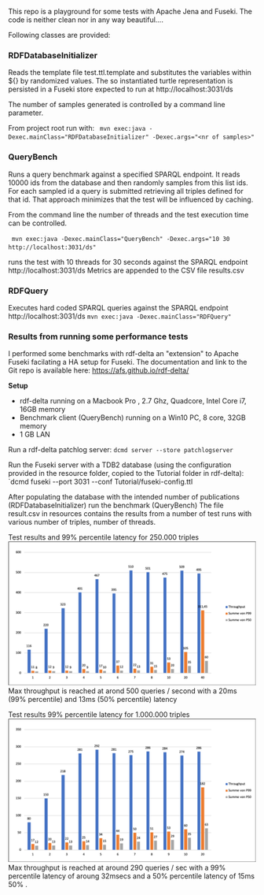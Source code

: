 This repo is a playground for some tests with Apache Jena and Fuseki.
The code is neither clean nor in any way beautiful....

Following classes are provided:

### RDFDatabaseInitializer

Reads the template file test.ttl.template and substitutes the variables within ${} by randomized values.
The so instantiated turtle representation is persisted in a Fuseki store expected to run at http://localhost:3031/ds

The number of samples generated is controlled by a command line parameter.

From project root run with: 
` mvn exec:java -Dexec.mainClass="RDFDatabaseInitializer" -Dexec.args="<nr of samples>"` 

### QueryBench
Runs a query benchmark against a specified SPARQL endpoint.
It reads 10000 ids from the database and then randomly samples from this list ids. For each sampled id a query is submitted retrieving all triples defined for that id.
That approach minimizes that the test will be influenced by caching.

From the command line the number of threads and the test execution time can be controlled.

` mvn exec:java -Dexec.mainClass="QueryBench" -Dexec.args="10 30 http://localhost:3031/ds"` 

runs the test with 10 threads for 30 seconds against the SPARQL endpoint http://localhost:3031/ds
Metrics are appended to the CSV file results.csv

### RDFQuery
Executes hard coded SPARQL queries against the SPARQL endpoint http://localhost:3031/ds
`mvn exec:java -Dexec.mainClass="RDFQuery" `

### Results from running some performance tests

I performed some benchmarks with rdf-delta an "extension" to Apache Fuseki facilating a HA setup for Fuseki.
The documentation and link to the Git repo is available here: https://afs.github.io/rdf-delta/

**Setup**
- rdf-delta running on a Macbook Pro , 2.7 Ghz, Quadcore, Intel Core i7, 16GB memory
- Benchmark client (QueryBench) running on a Win10 PC, 8 core, 32GB memory
- 1 GB LAN

Run a rdf-delta patchlog server:
`dcmd server --store patchlogserver`

Run the Fuseki server with a TDB2 database (using the configuration provided in the resource folder, copied to the Tutorial folder in rdf-delta): `dcmd fuseki --port 3031 --conf Tutorial/fuseki-config.ttl 

After populating the database with the intended number of publications (RDFDatabaseInitializer) run the benchmark (QueryBench)
The file result.csv in resources contains the results from a number of test runs with various number of triples, number of threads.

Test results and 99% percentile latency for 250.000 triples
![Throughput and for 250000 triples](resources/results_250k.png "Throughpt for 250.000 triples")
Max throughput is reached at arond 500 queries / second with a 20ms (99% percentile) and 13ms (50% percentile) latency 

Test results 99% percentile latency for 1.000.000 triples
![Throughput and for 1Mio triples](resources/results_1m.png "Throughpt for 1M triples")
Max throughput is reached at around 290 queries / sec with a 99% percentile latency of aroung 32msecs and a 50% percentile latency of 15ms 50% .


